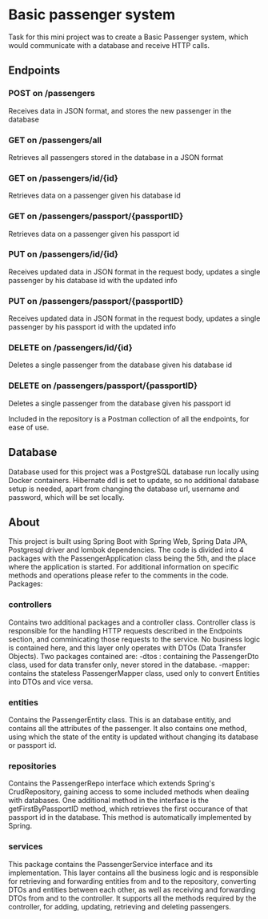 # Basic passenger system

Task for this mini project was to create a Basic Passenger system, which would communicate with a database and receive HTTP calls. 

## Endpoints

### POST on /passengers
Receives data in JSON format, and stores the new passenger in the database
### GET on /passengers/all
Retrieves all passengers stored in the database in a JSON format
### GET on /passengers/id/{id}
Retrieves data on a passenger given his database id
### GET on /passengers/passport/{passportID}
Retrieves data on a passenger given his passport id
### PUT on /passengers/id/{id}
Receives updated data in JSON format in the request body, updates a single passenger by his database id with the updated info 
### PUT on /passengers/passport/{passportID}
Receives updated data in JSON format in the request body, updates a single passenger by his passport id with the updated info 
### DELETE on /passengers/id/{id}
Deletes a single passenger from the database given his database id
### DELETE on /passengers/passport/{passportID}
Deletes a single passenger from the database given his passport id

Included in the repository is a Postman collection of all the endpoints, for ease of use.

## Database
Database used for this project was a PostgreSQL database run locally using Docker containers. Hibernate ddl is set to update, so no additional database setup is needed, apart from changing the database url, username and password, which will be set locally. 

## About 
This project is built using Spring Boot with Spring Web, Spring Data JPA, Postgresql driver and lombok dependencies. 
The code is divided into 4 packages with the PassengerApplication class being the 5th, and the place where the application is started. For additional information on specific methods and operations please refer to the comments in the code.
Packages:
### controllers
Contains two additional packages and a controller class. Controller class is responsible for the handling HTTP requests described in the Endpoints section, and comminicating those requests to the service. No business logic is contained here, and this layer only operates with DTOs (Data Transfer Objects). Two packages contained are:
  -dtos : containing the PassengerDto class, used for data transfer only, never stored in the database.
  -mapper: contains the stateless PassengerMapper class, used only to convert Entities into DTOs and vice versa.
### entities
Contains the PassengerEntity class. This is an database entitiy, and contains all the attributes of the passenger. It also contains one method, using which the state of the entity is updated without changing its database or passport id.
### repositories
Contains the PassengerRepo interface which extends Spring's CrudRepository, gaining access to some included methods when dealing with databases. One additional method in the interface is the getFirstByPassportID method, which retrieves the first occurance of that passport id in the database. This method is automatically implemented by Spring.
### services
This package contains the PassengerService interface and its implementation. This layer contains all the business logic and is responsible for retrieving and forwarding entities from and to the repository, converting DTOs and entities between each other, as well as receiving and forwarding DTOs from and to the controller. It supports all the methods required by the controller, for adding, updating, retrieving and deleting passengers. 




